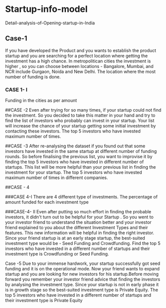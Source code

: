 # Startup-info-model
Detail-analysis-of-Opening-startup-in-India

## Case-1 
If you have developed the Product and you wants to establish the product startup and you are searching for a perfect location where getting the investment has a high chance. In metropolitican cities the investment is higher , so you can choose between locations - Bangalore, Mumbai, and NCR include Gurgaon, Noida and New Delhi. The location where the most number of funding is done.

### CASE 1- I
Funding in the cities as per amount

##CASE -2
Even after trying for so many times, if your startup could not find the investment. So you decided to take this matter in your hand and try to find the list of investors who probably can invest in your startup. Your list will increase the chance of your startup getting some initial investment by contacting these investors. The top 5 investors who have invested maximum number of times.

##CASE -3
After re-analysing the dataset if you found out that some investors have invested in the same startup at different number of funding rounds. So before finalising the previous list, you want to improvise it by finding the top 5 investors who have invested in different number of startups. This list will be more helpful than your previous list in finding the investment for your startup. The top 5 investors who have invested maximum number of times in different companies.

##CASE - 4

###CASE 4-I
There are 4 different type of investments. The percentage of amount funded for each investment type

###CASE-4- II
Even after putting so much effort in finding the probable investors, it didn't turn out to be helpful for your Startup . So you went to your investor friend to understand the situation better and your investor friend explained to you about the different Investment Types and their features. This new information will be helpful in finding the right investor. Since your friend startup is at an early stage startup, the best-suited investment type would be - Seed Funding and Crowdfunding. Find the top 5 investors who have invested in a different number of startups and their investment type is Crowdfunding or Seed Funding.


Case -5
Due to your immense hardwork, your startup successfully got seed funding and it is on the operational mode. Now your friend wants to expand startup and you are looking for new investors for his startup.Before moving forward you remember your investor friend advice that finding the investors by analysing the investment type. Since your startup is not in early phase it is in growth stage so the best-suited investment type is Private Equity. The top 5 investors who have invested in a different number of startups and their investment type is Private Equity
